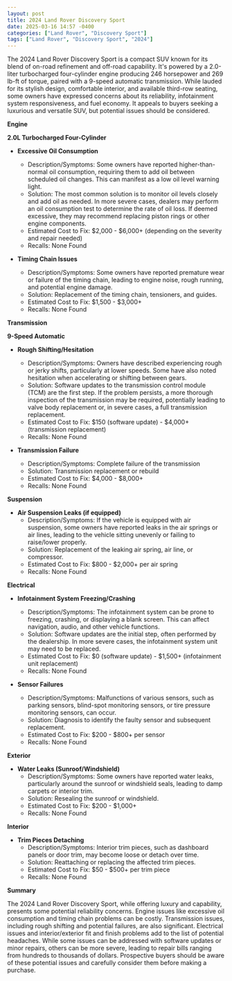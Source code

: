 ```yaml
---
layout: post
title: 2024 Land Rover Discovery Sport
date: 2025-03-16 14:57 -0400
categories: ["Land Rover", "Discovery Sport"]
tags: ["Land Rover", "Discovery Sport", "2024"]
---
```

The 2024 Land Rover Discovery Sport is a compact SUV known for its blend of on-road refinement and off-road capability. It's powered by a 2.0-liter turbocharged four-cylinder engine producing 246 horsepower and 269 lb-ft of torque, paired with a 9-speed automatic transmission. While lauded for its stylish design, comfortable interior, and available third-row seating, some owners have expressed concerns about its reliability, infotainment system responsiveness, and fuel economy. It appeals to buyers seeking a luxurious and versatile SUV, but potential issues should be considered.

**Engine**

**2.0L Turbocharged Four-Cylinder**

*   **Excessive Oil Consumption**
    *   Description/Symptoms: Some owners have reported higher-than-normal oil consumption, requiring them to add oil between scheduled oil changes. This can manifest as a low oil level warning light.
    *   Solution: The most common solution is to monitor oil levels closely and add oil as needed. In more severe cases, dealers may perform an oil consumption test to determine the rate of oil loss. If deemed excessive, they may recommend replacing piston rings or other engine components.
    *   Estimated Cost to Fix: $2,000 - $6,000+ (depending on the severity and repair needed)
    *   Recalls: None Found

*   **Timing Chain Issues**
    *   Description/Symptoms: Some owners have reported premature wear or failure of the timing chain, leading to engine noise, rough running, and potential engine damage.
    *   Solution: Replacement of the timing chain, tensioners, and guides.
    *   Estimated Cost to Fix: $1,500 - $3,000+
    *   Recalls: None Found

**Transmission**

**9-Speed Automatic**

*   **Rough Shifting/Hesitation**
    *   Description/Symptoms: Owners have described experiencing rough or jerky shifts, particularly at lower speeds. Some have also noted hesitation when accelerating or shifting between gears.
    *   Solution: Software updates to the transmission control module (TCM) are the first step. If the problem persists, a more thorough inspection of the transmission may be required, potentially leading to valve body replacement or, in severe cases, a full transmission replacement.
    *   Estimated Cost to Fix: $150 (software update) - $4,000+ (transmission replacement)
    *   Recalls: None Found

*   **Transmission Failure**
    *   Description/Symptoms: Complete failure of the transmission
    *   Solution: Transmission replacement or rebuild
    *   Estimated Cost to Fix: $4,000 - $8,000+
    *   Recalls: None Found

**Suspension**

*   **Air Suspension Leaks (if equipped)**
    *   Description/Symptoms: If the vehicle is equipped with air suspension, some owners have reported leaks in the air springs or air lines, leading to the vehicle sitting unevenly or failing to raise/lower properly.
    *   Solution: Replacement of the leaking air spring, air line, or compressor.
    *   Estimated Cost to Fix: $800 - $2,000+ per air spring
    *   Recalls: None Found

**Electrical**

*   **Infotainment System Freezing/Crashing**
    *   Description/Symptoms: The infotainment system can be prone to freezing, crashing, or displaying a blank screen. This can affect navigation, audio, and other vehicle functions.
    *   Solution: Software updates are the initial step, often performed by the dealership. In more severe cases, the infotainment system unit may need to be replaced.
    *   Estimated Cost to Fix: $0 (software update) - $1,500+ (infotainment unit replacement)
    *   Recalls: None Found

*   **Sensor Failures**
    *   Description/Symptoms: Malfunctions of various sensors, such as parking sensors, blind-spot monitoring sensors, or tire pressure monitoring sensors, can occur.
    *   Solution: Diagnosis to identify the faulty sensor and subsequent replacement.
    *   Estimated Cost to Fix: $200 - $800+ per sensor
    *   Recalls: None Found

**Exterior**

*   **Water Leaks (Sunroof/Windshield)**
    *   Description/Symptoms: Some owners have reported water leaks, particularly around the sunroof or windshield seals, leading to damp carpets or interior trim.
    *   Solution: Resealing the sunroof or windshield.
    *   Estimated Cost to Fix: $200 - $1,000+
    *   Recalls: None Found

**Interior**

*   **Trim Pieces Detaching**
    *   Description/Symptoms: Interior trim pieces, such as dashboard panels or door trim, may become loose or detach over time.
    *   Solution: Reattaching or replacing the affected trim pieces.
    *   Estimated Cost to Fix: $50 - $500+ per trim piece
    *   Recalls: None Found

**Summary**

The 2024 Land Rover Discovery Sport, while offering luxury and capability, presents some potential reliability concerns. Engine issues like excessive oil consumption and timing chain problems can be costly. Transmission issues, including rough shifting and potential failures, are also significant. Electrical issues and interior/exterior fit and finish problems add to the list of potential headaches. While some issues can be addressed with software updates or minor repairs, others can be more severe, leading to repair bills ranging from hundreds to thousands of dollars. Prospective buyers should be aware of these potential issues and carefully consider them before making a purchase.

